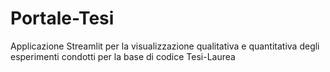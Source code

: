 # Portale-Tesi
Applicazione Streamlit per la visualizzazione qualitativa e quantitativa degli esperimenti condotti per la base di codice Tesi-Laurea
